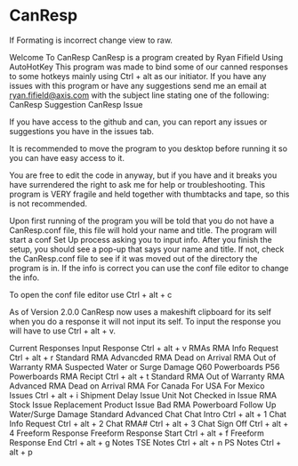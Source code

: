# CanResp

If Formating is incorrect change view to raw.

Welcome To CanResp
CanResp is a program created by Ryan Fifield
Using AutoHotKey
This program was made to bind some of our canned responses to some hotkeys mainly using Ctrl + alt  as our initiator.
If you have any issues with this program or have any suggestions send me an email at ryan.fifield@axis.com with the subject line stating one of the following: 
CanResp Suggestion
CanResp Issue

If you have access to the github and can, you can report any issues or suggestions you have in the issues tab.

It is recommended to move the program to you desktop before running it so you can have easy access to it.

You are free to edit the code in anyway, but if you have and it breaks you have surrendered the right to ask me for help or troubleshooting. 
This program is VERY fragile and held together with thumbtacks and tape, so this is not recommended.

Upon first running of the program you will be told that you do not have a CanResp.conf file, this file will hold your name and title. The program will start a conf Set Up process asking you to input info. After you finish the setup, you should see a pop-up that says your name and title. If not, check the CanResp.conf file to see if it was moved out of the directory the program is in. If the info is correct you can use the conf file editor to change the info.

To open the conf file editor use Ctrl + alt + c

As of Version 2.0.0 CanResp now uses a makeshift clipboard for its self when you do a response it will not input its self. To input the response you will have to use Ctrl + alt + v.

Current Responses
Input Response
	Ctrl + alt + v
  RMAs
    RMA Info Request
	Ctrl + alt + r
	    Standard RMA
	    Advancded RMA
	    Dead on Arrival RMA
	    Out of Warranty RMA
		Suspected Water or Surge Damage
		Q60 Powerboards
		P56 Powerboards
    RMA Recipt
	Ctrl + alt + t
	    Standard RMA
	    Out of Warranty RMA
	    Advanced RMA
	    Dead on Arrival RMA
			For Canada
			For USA
			For Mexico
  Issues
        Ctrl + alt + i
	    Shipment Delay Issue
	    Unit Not Checked in Issue
	    RMA Stock Issue
	    Replacement Product Issue
	    Bad RMA
		Powerboard Follow Up
		Water/Surge Damage
			Standard
			Advanced
  Chat
    Chat Intro
	Ctrl + alt + 1
    Chat Info Request
	Ctrl + alt + 2
    Chat RMA# 
	Ctrl + alt + 3
    Chat Sign Off
	Ctrl + alt + 4
  Freeform Response
    Freeform Response Start
	Ctrl + alt + f
    Freeform Response End
	Ctrl + alt + g
  Notes
	TSE Notes
	Ctrl + alt + n
	PS Notes
	Ctrl + alt + p
